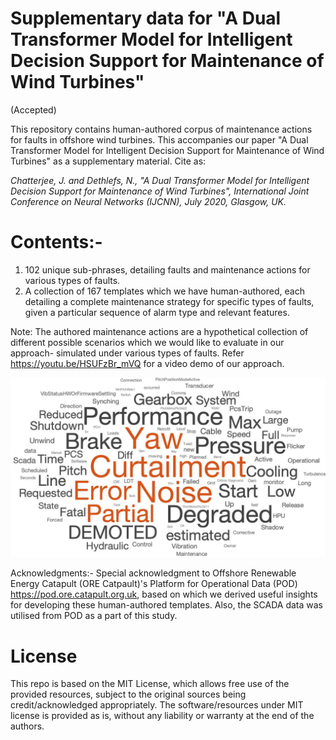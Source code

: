 # Supplementary data for "A Dual Transformer Model for Intelligent Decision Support for Maintenance of Wind Turbines"

(Accepted)


This repository contains human-authored corpus of maintenance actions for faults in offshore wind turbines. This accompanies our paper
"A Dual Transformer Model for Intelligent Decision Support for Maintenance of Wind Turbines" as a supplementary material.
Cite as: 

*Chatterjee, J. and Dethlefs, N., "A Dual Transformer Model for Intelligent Decision Support for Maintenance of Wind Turbines", International Joint Conference on Neural Networks (IJCNN), July 2020, Glasgow, UK.*

# Contents:-
1. 102 unique sub-phrases, detailing faults and maintenance actions for various types of faults.
2. A collection of 167 templates which we have human-authored, each detailing a complete maintenance strategy for specific types of faults, given a particular sequence
of alarm type and relevant features.

Note: The authored maintenance actions are a hypothetical collection of different possible scenarios which we would like to evaluate in our approach- simulated under various types of faults.
Refer https://youtu.be/HSUFzBr_mVQ for a video demo of our approach.

![Wordcloud for event descriptions of alarms in the turbine](https://github.com/joyjitchatterjee/TurbineMaintenanceTemplates/blob/master/Wordcloud_EventDescriptions_DualTransformer.png
)

Acknowledgments:-
Special acknowledgment to Offshore Renewable Energy Catapult (ORE Catpault)'s Platform for Operational Data (POD) https://pod.ore.catapult.org.uk, based on which we derived
useful insights for developing these human-authored templates. Also, the SCADA data was utilised from POD as a part of this study.

# License

This repo is based on the MIT License, which allows free use of the provided resources, subject to the original sources being credit/acknowledged appropriately. The software/resources under MIT license is provided as is, without any liability or warranty at the end of the authors.
